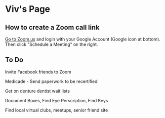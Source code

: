 # Viv's Page

## How to create a Zoom call link

[Go to Zoom.us](https://zoom.us/) and login with your Google Account (Google icon at bottom).  
Then click "Schedule a Meeting" on the right.  

## To Do

Invite Facebook friends to Zoom  

Medicade - Send paperwork to be recertified  

Get on denture dentist wait lists  


Document Boxes, Find Eye Perscription, Find Keys  


Find local virtual clubs, meetups, senior friend site  



